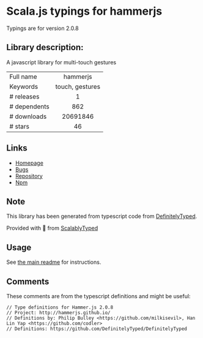 
# Scala.js typings for hammerjs

Typings are for version 2.0.8

## Library description:
A javascript library for multi-touch gestures

|                    |                 |
| ------------------ | :-------------: |
| Full name          | hammerjs |
| Keywords           | touch, gestures |
| # releases         | 1 |
| # dependents       | 862 |
| # downloads        | 20691846 |
| # stars            | 46 |

## Links
- [Homepage](http://hammerjs.github.io/)
- [Bugs](https://github.com/hammerjs/hammer.js/issues)
- [Repository](https://github.com/hammerjs/hammer.js)
- [Npm](https://www.npmjs.com/package/hammerjs)
    


## Note
This library has been generated from typescript code from [DefinitelyTyped](https://definitelytyped.org).

Provided with :purple_heart: from [ScalablyTyped](https://github.com/oyvindberg/ScalablyTyped)

## Usage
See [the main readme](../../readme.md) for instructions.

## Comments

These comments are from the typescript definitions and might be useful:
```
// Type definitions for Hammer.js 2.0.8
// Project: http://hammerjs.github.io/
// Definitions by: Philip Bulley <https://github.com/milkisevil>, Han Lin Yap <https://github.com/codler>
// Definitions: https://github.com/DefinitelyTyped/DefinitelyTyped

```

